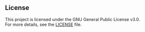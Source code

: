 ## License
This project is licensed under the GNU General Public License v3.0.  
For more details, see the [LICENSE](./LICENSE) file.